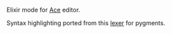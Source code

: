 Elixir mode for [Ace](http://ace.c9.io/) editor.

Syntax highlighting ported from this [lexer][] for pygments.

  [lexer]: https://bitbucket.org/megajoule/pygments-main
